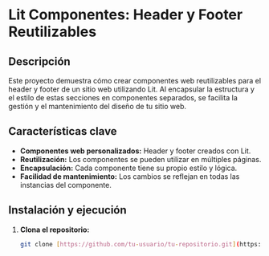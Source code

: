 # Lit Componentes: Header y Footer Reutilizables

## Descripción

Este proyecto demuestra cómo crear componentes web reutilizables para el header y footer de un sitio web utilizando Lit. Al encapsular la estructura y el estilo de estas secciones en componentes separados, se facilita la gestión y el mantenimiento del diseño de tu sitio web.

## Características clave
* **Componentes web personalizados:** Header y footer creados con Lit.
* **Reutilización:** Los componentes se pueden utilizar en múltiples páginas.
* **Encapsulación:** Cada componente tiene su propio estilo y lógica.
* **Facilidad de mantenimiento:** Los cambios se reflejan en todas las instancias del componente.

## Instalación y ejecución

1. **Clona el repositorio:**
   ```bash
   git clone [https://github.com/tu-usuario/tu-repositorio.git](https://github.com/tu-usuario/tu-repositorio.git)
